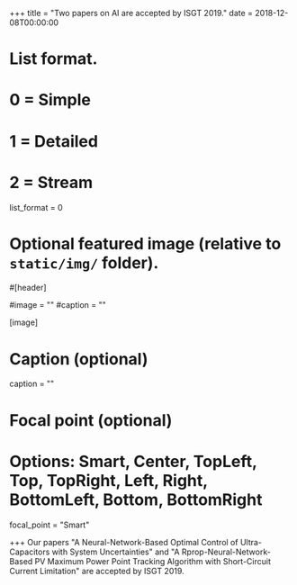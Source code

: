 +++
title = "Two papers on AI are accepted by ISGT 2019."
date = 2018-12-08T00:00:00

# List format.
#   0 = Simple
#   1 = Detailed
#   2 = Stream
list_format = 0

# Optional featured image (relative to `static/img/` folder).
#[header]

#image = ""
#caption = ""

[image]
  # Caption (optional)
  caption = ""
  
  # Focal point (optional)
  # Options: Smart, Center, TopLeft, Top, TopRight, Left, Right, BottomLeft, Bottom, BottomRight
  focal_point = "Smart"

+++
Our papers "A Neural-Network-Based Optimal Control of Ultra-Capacitors with System Uncertainties" and "A Rprop-Neural-Network-Based PV Maximum Power Point Tracking Algorithm with Short-Circuit Current Limitation" are accepted by ISGT 2019.
